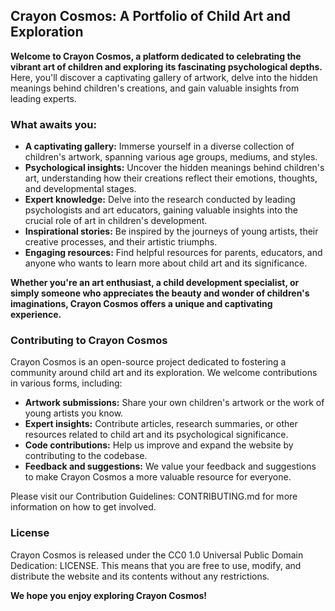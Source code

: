 ## Crayon Cosmos: A Portfolio of Child Art and Exploration

**Welcome to Crayon Cosmos, a platform dedicated to celebrating the vibrant art of children and exploring its fascinating psychological depths.** Here, you'll discover a captivating gallery of artwork, delve into the hidden meanings behind children's creations, and gain valuable insights from leading experts.

### What awaits you:

-   **A captivating gallery:** Immerse yourself in a diverse collection of children's artwork, spanning various age groups, mediums, and styles.
-   **Psychological insights:** Uncover the hidden meanings behind children's art, understanding how their creations reflect their emotions, thoughts, and developmental stages.
-   **Expert knowledge:** Delve into the research conducted by leading psychologists and art educators, gaining valuable insights into the crucial role of art in children's development.
-   **Inspirational stories:** Be inspired by the journeys of young artists, their creative processes, and their artistic triumphs.
-   **Engaging resources:** Find helpful resources for parents, educators, and anyone who wants to learn more about child art and its significance.

**Whether you're an art enthusiast, a child development specialist, or simply someone who appreciates the beauty and wonder of children's imaginations, Crayon Cosmos offers a unique and captivating experience.**

### Contributing to Crayon Cosmos

Crayon Cosmos is an open-source project dedicated to fostering a community around child art and its exploration. We welcome contributions in various forms, including:

-   **Artwork submissions:** Share your own children's artwork or the work of young artists you know.
-   **Expert insights:** Contribute articles, research summaries, or other resources related to child art and its psychological significance.
-   **Code contributions:** Help us improve and expand the website by contributing to the codebase.
-   **Feedback and suggestions:** We value your feedback and suggestions to make Crayon Cosmos a more valuable resource for everyone.

Please visit our Contribution Guidelines: CONTRIBUTING.md for more information on how to get involved.

### License

Crayon Cosmos is released under the CC0 1.0 Universal Public Domain Dedication: LICENSE. This means that you are free to use, modify, and distribute the website and its contents without any restrictions.

**We hope you enjoy exploring Crayon Cosmos!**
